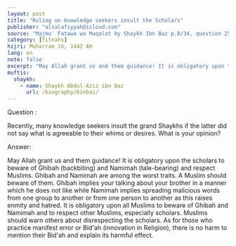 ```yaml
---
layout: post
title: "Ruling on knowledge seekers insult the Scholars"
publisher: "alsalafiyyah@icloud.com"
source: "Majmu' Fatawa wa Maqalat by Shaykh Ibn Baz p.8/34, question 25"
category: [fitnahs]
hijri: Muharram 16, 1442 AH
lang: en
note: false
excerpt: "May Allah grant us and them guidance! It is obligatory upon the scholars to beware of Ghibah (backbiting) and Namimah (tale-bearing) and respect Muslims. Ghibah and Namimah are among the worst traits. A Muslim should beware of them."
muftis:
  shaykh: 
    - name: Shaykh Abdul-Aziz ibn Baz
      url: /biography/binbaz/
---
```


Question : 

Recently, many knowledge seekers insult the grand Shaykhs if the latter did not say what is agreeable to their whims or desires. What is your opinion? 

Answer:

May Allah grant us and them guidance! It is obligatory upon the scholars to beware of Ghibah (backbiting) and Namimah (tale-bearing) and respect Muslims. Ghibah and Namimah are among the worst traits. A Muslim should beware of them. Ghibah implies your talking about your brother in a manner which he does not like while Namimah implies spreading malicious words from one group to another or from one person to another as this raises enmity and hatred. It is obligatory upon all Muslims to beware of Ghibah and Namimah and to respect other Muslims, especially scholars. Muslims should warn others about disrespecting the scholars. As for those who practice manifest error or Bid'ah (innovation in Religion), there is no harm to mention their Bid'ah and explain its harmful effect. 
